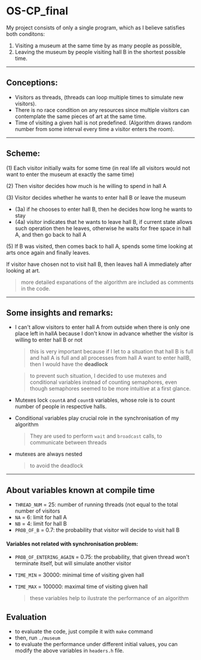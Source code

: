 # OS-CP_final

My project consists of only a single program, which as I believe satisfies both conditons:
1. Visiting a museum at the same time by as many people as possible,
2. Leaving the museum by people visiting hall B in the shortest possible time.
---
## Conceptions:
- Visitors as threads, (threads can loop multiple times to simulate new visitors).
- There is no race condition on any resources since multiple visitors can contemplate the same pieces of art at the same time.
- Time of visiting a given hall is not predefined. (Algorithm draws random number from some interval every time a visitor enters the room).
---
## Scheme:
(1) Each visitor initially waits for some time (in real life all visitors would not
    want to enter the museum at exactly the same time)

(2) Then visitor decides how much is he willing to spend in hall A

(3) Visitor decides whether he wants to enter hall B or leave the museum
  - (3a) if he chooses to enter hall B, then he decides how long he wants to stay
  - (4a) visitor indicates that he wants to leave hall B, if current state allows such
        operation then he leaves, otherwise he waits for free space in hall A, and then go
        back to hall A
 
(5) If B was visited, then comes back to hall A, spends some time looking at arts once again and finally leaves.

If visitor have chosen not to visit hall B, then leaves hall A immediately after looking at art.
> more detailed expanations of the algorithm are included as comments in the code.


---
## Some insights and remarks:
- I can't allow visitors to enter hall A from outside when there is only one place left in hallA because I don't know in advance whether the visitor is willing to enter hall B or not
  > this is very important because if I let to a situation that hall B is full and hall A is full and all processes from hall A want to enter hallB, then I would have the **deadlock**
  
  > to prevent such situation, I decided to use mutexes and conditional variables instead of counting semaphores, even though semaphores seemed to be more intuitive at a first glance.

- Mutexes lock `countA` and `countB` variables, whose role is to count number of people in respective halls.
- Conditional variables play crucial role in the synchronisation of my algorithm
  > They are used to perform `wait` and `broadcast` calls, to communicate between threads

- mutexes are always nested
  > to avoid the deadlock

---
## About variables known at compile time

- `THREAD_NUM` = 25: number of running threads (not equal to the total number of visitors 
- `NA` = 6: limit for hall A
- `NB` = 4: limit for hall B
- `PROB_OF_B` = 0.7: the probability that visitor will decide to visit hall B

#### Variables not related with synchronisation problem:
- `PROB_OF_ENTERING_AGAIN` = 0.75: the probability, that given thread won't terminate itself, but will simulate another visitor
                                
- `TIME_MIN` = 30000: minimal time of visiting given hall
- `TIME_MAX` = 100000: maximal time of visiting given hall
  > these variables help to ilustrate the performance of an algorithm

## Evaluation
- to evaluate the code, just compile it with `make` command
- then, run `./museum`
- to evaluate the performance under different initial values, you can modify the above variables in `headers.h` file.

